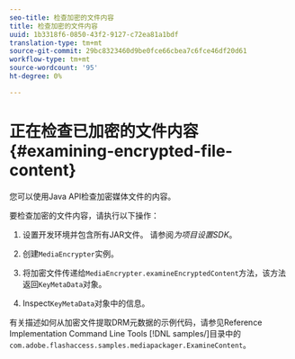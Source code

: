```yaml
---
seo-title: 检查加密的文件内容
title: 检查加密的文件内容
uuid: 1b3318f6-0850-43f2-9127-c72ea81a1bdf
translation-type: tm+mt
source-git-commit: 29bc8323460d9be0fce66cbea7c6fce46df20d61
workflow-type: tm+mt
source-wordcount: '95'
ht-degree: 0%

---
```



# 正在检查已加密的文件内容{#examining-encrypted-file-content}

您可以使用Java API检查加密媒体文件的内容。

要检查加密的文件内容，请执行以下操作：

1. 设置开发环境并包含所有JAR文件。 请参阅&#x200B;*为项目设置SDK*。
1. 创建`MediaEncrypter`实例。
1. 将加密文件传递给`MediaEncrypter.examineEncryptedContent`方法，该方法返回`KeyMetaData`对象。

1. Inspect`KeyMetaData`对象中的信息。

有关描述如何从加密文件提取DRM元数据的示例代码，请参见Reference Implementation Command Line Tools [!DNL samples/]目录中的`com.adobe.flashaccess.samples.mediapackager.ExamineContent`。
